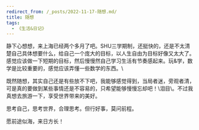 ```yaml
---
redirect_from: /_posts/2022-11-17-随想.md/
title: 随想
tags:
  - 《生活&日记》
---
```


静下心想想，来上海已经两个多月了吧。SHU三学期制，还挺快的，还是不太清楚自己具体想要什么，给自己一个庞大的目标，以人生自由为目标好像又太大了。\
感觉应该做一下短期的目标，然后慢慢然自己学习生活有节奏感起来。玩&学，数学是比较重要的，感觉应该弄懂一些数学的东西。\

既然随想，其实自己还是有些放不下吧，我能够感觉得到，当局者迷，旁观者清，可是真的要做到某些事情还是不容易的，只希望能够慢慢忘却吧！\泪目\。不过我真想去旅游一下，享受世界带来的美好。

思考自己，思考世界，合理思考。但行好事，莫问前程。

愿前途似海，来日方长！
